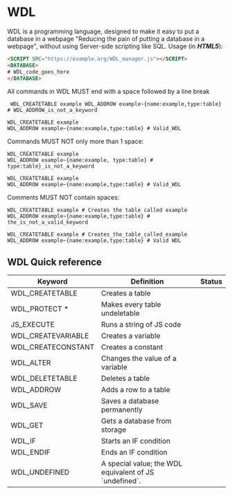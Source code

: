 # WDL
WDL is a programming language, designed to make it easy to put a database in a webpage "Reducing the pain of putting a database in a webpage", without using Server-side scripting like SQL.
Usage (in ***HTML5***):
```HTML 
<SCRIPT SRC="https://example.org/WDL_manager.js"></SCRIPT>
<DATABASE>
# WDL_code_goes_here
</DATABASE>
```
All commands in WDL MUST end with a space followed by a line break
```
 WDL_CREATETABLE example WDL_ADDROW example~{name:example,type:table} # WDL_ADDROW_is_not_a_keyword
 ```
 
 ```
 WDL_CREATETABLE example 
 WDL_ADDROW example~{name:example,type:table} # Valid_WDL
```
Commands MUST NOT only more than 1 space:
```
WDL_CREATETABLE example 
WDL_ADDROW example~{name:example, type:table} # type:table}_is_not_a_keyword
```
```
WDL_CREATETABLE example 
WDL_ADDROW example~{name:example,type:table} # Valid_WDL
```
Comments MUST NOT contain spaces:
```
WDL_CREATETABLE example # Creates the table called example
WDL_ADDROW example~{name:example,type:table} # the_is_not_a_valid_keyword
```
```
WDL_CREATETABLE example # Creates_the_table_called_example
WDL_ADDROW example~{name:example,type:table} # Valid WDL
```
## WDL Quick reference
<TABLE>
<THEAD>
 <TH>Keyword</TH><TH>Definition</TH><TH>Status</TH>
 </THEAD>
 <TBODY>
  <TR><TD>WDL_CREATETABLE </TD><TD> Creates a table</TD></TR>
  <TR><TD>WDL_PROTECT * </TD><TD> Makes every table undeletable</TD></TR>
  <TR><TD>JS_EXECUTE</TD><TD> Runs a string of JS code</TD></TR>
  <TR><TD>WDL_CREATEVARIABLE </TD><TD> Creates a variable</TD></TR>
  <TR><TD>WDL_CREATECONSTANT </TD><TD> Creates a constant</TD></TR>
  <TR><TD>WDL_ALTER </TD><TD> Changes the value of a variable</TD></TR>
  <TR><TD>WDL_DELETETABLE</TD><TD>Deletes a table</TD></TR>
  <TR><TD>WDL_ADDROW</TD><TD> Adds a row to a table</TD></TR>
  <TR><TD>WDL_SAVE </TD><TD> Saves a database permanently</TD></TR>
  <TR><TD>WDL_GET </TD><TD> Gets a database from storage</TD></TR>
  <TR><TD>WDL_IF </TD><TD> Starts an IF condition</TD></TR>
  <TR><TD>WDL_ENDIF </TD><TD> Ends an IF condition</TD></TR>
  <TR><TD>WDL_UNDEFINED </TD><TD> A special value; the WDL equivalent of JS `undefined`.
 </TBODY>
 </TABLE>
